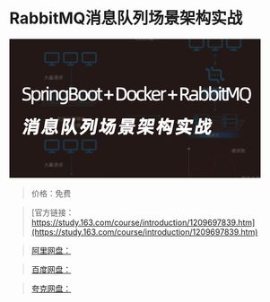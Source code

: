 # RabbitMQ消息队列场景架构实战

![img](../../../assets/study163/free/9423aa61fe33487fb889d65317d482f3.jpg)

> 价格：免费

> [官方链接：https://study.163.com/course/introduction/1209697839.htm](https://study.163.com/course/introduction/1209697839.htm)

> [阿里网盘：]()

> [百度网盘：]()

> [夸克网盘：]()
